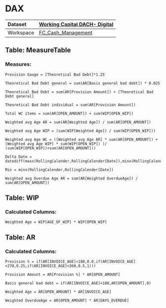 



# DAX

|Dataset|[Working Capital DACH- Digital](./../Working-Capital-DACH--Digital.md)|
| :--- | :--- |
|Workspace|[FC_Cash_Management](../../Workspaces/FC_Cash_Management.md)|

## Table: MeasureTable

### Measures:


```dax
Provision Gauge = [Theoretical Bad Debt]*1.25
```



```dax
Theoretical Bad Debt general = sum(AR[Basis general bad debt]) * 0.025
```



```dax
Theoretical Bad Debt = sum(AR[Provision Amount]) + [Theoretical Bad Debt general]
```



```dax
Theoretical Bad Debt individual = sum(AR[Provision Amount])
```



```dax
Total WC items = sum(AR[OPEN_AMOUNT]) + sum(WIP[OPEN_WIP])
```



```dax
Weighted avg Age AR = sum(AR[Weighted Age]) / sum(AR[OPEN_AMOUNT])
```



```dax
Weighted avg Age WIP = (sum(WIP[Weighted Age]) / sum(WIP[OPEN_WIP]))
```



```dax
Weighted avg Age WC = ([Weighted avg Age AR] * sum(AR[OPEN_AMOUNT]) + [Weighted avg Age WIP] * sum(WIP[OPEN_WIP]) )/ (sum(WIP[OPEN_WIP])+sum(AR[OPEN_AMOUNT]))
```



```dax
Delta Date = datediff(maxx(RollingCalender,RollingCalender[Date]),minx(RollingCalender,RollingCalender[Date]),DAY)
```



```dax
Min = minx(RollingCalender,RollingCalender[Date])
```



```dax
Weighted avg Overdue Age AR = sum(AR[Weighted OverdueAge]) / sum(AR[OPEN_AMOUNT])
```


## Table: WIP

### Calculated Columns:


```dax
Weighted Age = WIP[AGE_OF_WIP] * WIP[OPEN_WIP]
```


## Table: AR

### Calculated Columns:


```dax
Provision % = if(AR[INVOICE_AGE]<180,0.0,if(AR[INVOICE_AGE]<270,0.25,if(AR[INVOICE_AGE]<360,0.5,1)))
```



```dax
Provision Amount = AR[Provision %] * AR[OPEN_AMOUNT]
```



```dax
Basis general bad debt = if(AR[INVOICE_AGE]<180,AR[OPEN_AMOUNT],0)
```



```dax
Weighted Age = AR[OPEN_AMOUNT] * AR[INVOICE_AGE]
```



```dax
Weighted OverdueAge = AR[OPEN_AMOUNT] * AR[DAYS_OVERDUE]
```

